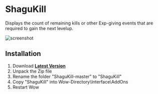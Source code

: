 # ShaguKill

Displays the count of remaining kills or other Exp-giving events that are required to gain the next levelup.


![screenshot](https://raw.githubusercontent.com/shagu/ShaguAddons/master/_img/ShaguKill/screenshot.jpg)

## Installation
1. Download **[Latest Version](https://gitlab.com/shagu/gShaguKill/archive/master.zip)**
2. Unpack the Zip file
3. Rename the folder "ShaguKill-master" to "ShaguKill"
4. Copy "ShaguKill" into Wow-Directory\Interface\AddOns
5. Restart Wow